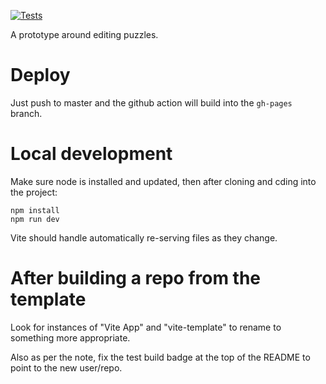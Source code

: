 [![Tests](https://github.com/jcwilk/puzzle_editor/actions/workflows/test.yml/badge.svg)](https://github.com/jcwilk/puzzle_editor/actions?query=workflow%3A%22Run%20Tests%22)

A prototype around editing puzzles.

# Deploy

Just push to master and the github action will build into the `gh-pages` branch.

# Local development

Make sure node is installed and updated, then after cloning and cding into the project:

```
npm install
npm run dev
```

Vite should handle automatically re-serving files as they change.

# After building a repo from the template

Look for instances of "Vite App" and "vite-template" to rename to something more appropriate.

Also as per the note, fix the test build badge at the top of the README to point to the new user/repo.
